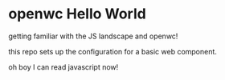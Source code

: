 # openwc Hello World

getting familiar with the JS landscape and openwc!

this repo sets up the configuration for a basic web component.

oh boy I can read javascript now!
